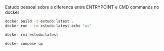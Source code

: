 Estudo pessoal sobre a diferenca entre ENTRYPOINT e CMD commands no docker

```sh
docker build -t estudo:latest .
docker run --rm estudo:latest echo "oi"
```
```sh
docker rmi estudo:latest
```

```sh
docker compose up
```